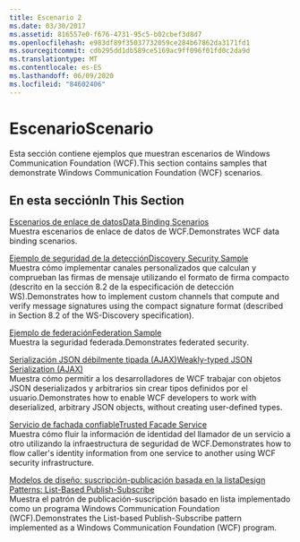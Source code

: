 ```yaml
---
title: Escenario 2
ms.date: 03/30/2017
ms.assetid: 816557e0-f676-4731-95c5-b02cbef3d8d7
ms.openlocfilehash: e983df89f35037732059ce284b67862da3171fd1
ms.sourcegitcommit: cdb295dd1db589ce5169ac9ff096f01fd0c2da9d
ms.translationtype: MT
ms.contentlocale: es-ES
ms.lasthandoff: 06/09/2020
ms.locfileid: "84602406"
---
```

# <a name="scenario"></a><span data-ttu-id="d1078-102">Escenario</span><span class="sxs-lookup"><span data-stu-id="d1078-102">Scenario</span></span>
<span data-ttu-id="d1078-103">Esta sección contiene ejemplos que muestran escenarios de Windows Communication Foundation (WCF).</span><span class="sxs-lookup"><span data-stu-id="d1078-103">This section contains samples that demonstrate Windows Communication Foundation (WCF) scenarios.</span></span>  
  
## <a name="in-this-section"></a><span data-ttu-id="d1078-104">En esta sección</span><span class="sxs-lookup"><span data-stu-id="d1078-104">In This Section</span></span>  
 [<span data-ttu-id="d1078-105">Escenarios de enlace de datos</span><span class="sxs-lookup"><span data-stu-id="d1078-105">Data Binding Scenarios</span></span>](data-binding-scenarios.md)  
 <span data-ttu-id="d1078-106">Muestra escenarios de enlace de datos de WCF.</span><span class="sxs-lookup"><span data-stu-id="d1078-106">Demonstrates WCF data binding scenarios.</span></span>  
  
 [<span data-ttu-id="d1078-107">Ejemplo de seguridad de la detección</span><span class="sxs-lookup"><span data-stu-id="d1078-107">Discovery Security Sample</span></span>](discovery-security-sample.md)  
 <span data-ttu-id="d1078-108">Muestra cómo implementar canales personalizados que calculan y comprueban las firmas de mensaje utilizando el formato de firma compacto (descrito en la sección 8.2 de la especificación de detección WS).</span><span class="sxs-lookup"><span data-stu-id="d1078-108">Demonstrates how to implement custom channels that compute and verify message signatures using the compact signature format (described in Section 8.2 of the WS-Discovery specification).</span></span>  
  
 [<span data-ttu-id="d1078-109">Ejemplo de federación</span><span class="sxs-lookup"><span data-stu-id="d1078-109">Federation Sample</span></span>](federation-sample.md)  
 <span data-ttu-id="d1078-110">Muestra la seguridad federada.</span><span class="sxs-lookup"><span data-stu-id="d1078-110">Demonstrates federated security.</span></span>  
  
 [<span data-ttu-id="d1078-111">Serialización JSON débilmente tipada (AJAX)</span><span class="sxs-lookup"><span data-stu-id="d1078-111">Weakly-typed JSON Serialization (AJAX)</span></span>](weakly-typed-json-serialization-sample.md)  
 <span data-ttu-id="d1078-112">Muestra cómo permitir a los desarrolladores de WCF trabajar con objetos JSON deserializados y arbitrarios sin crear tipos definidos por el usuario.</span><span class="sxs-lookup"><span data-stu-id="d1078-112">Demonstrates how to enable WCF developers to work with deserialized, arbitrary JSON objects, without creating user-defined types.</span></span>  
  
 [<span data-ttu-id="d1078-113">Servicio de fachada confiable</span><span class="sxs-lookup"><span data-stu-id="d1078-113">Trusted Facade Service</span></span>](trusted-facade-service.md)  
 <span data-ttu-id="d1078-114">Muestra cómo fluir la información de identidad del llamador de un servicio a otro utilizando la infraestructura de seguridad de WCF.</span><span class="sxs-lookup"><span data-stu-id="d1078-114">Demonstrates how to flow caller's identity information from one service to another using WCF security infrastructure.</span></span>  
  
 [<span data-ttu-id="d1078-115">Modelos de diseño: suscripción-publicación basada en la lista</span><span class="sxs-lookup"><span data-stu-id="d1078-115">Design Patterns: List-Based Publish-Subscribe</span></span>](design-patterns-list-based-publish-subscribe.md)  
 <span data-ttu-id="d1078-116">Muestra el patrón de publicación-suscripción basado en lista implementado como un programa Windows Communication Foundation (WCF).</span><span class="sxs-lookup"><span data-stu-id="d1078-116">Demonstrates the List-based Publish-Subscribe pattern implemented as a Windows Communication Foundation (WCF) program.</span></span>
